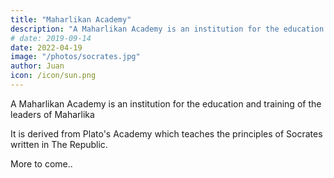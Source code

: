 ```yaml
---
title: "Maharlikan Academy"
description: "A Maharlikan Academy is an institution for the education and training of the leaders of Maharlika"
# date: 2019-09-14
date: 2022-04-19
image: "/photos/socrates.jpg"
author: Juan
icon: /icon/sun.png
---
```



A Maharlikan Academy is an institution for the education and training of the leaders of Maharlika

It is derived from Plato's Academy which teaches the principles of Socrates written in The Republic.

More to come..

 